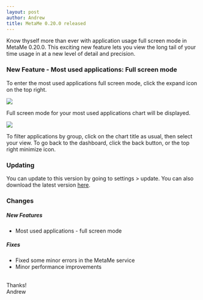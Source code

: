 ```yaml
---
layout: post
author: Andrew
title: MetaMe 0.20.0 released
---
```


Know thyself more than ever with application usage full screen mode in MetaMe 0.20.0. This exciting new feature lets you view the long tail of your time usage in at a new level of detail and precision.

### New Feature - Most used applications: Full screen mode

To enter the most used applications full screen mode, click the expand icon on the top right.

<img class="w-100" srcset="
  /assets/most-used-expand-button-1x.png 1x,
  /assets/most-used-expand-button-2x.png 2x" 
  src="/assets/most-used-expand-button-1x.png" />

Full screen mode for your most used applications chart will be displayed. 

<img class="w-100" srcset="
  /assets/most-used-fullscreen-mode-1x.png 1x,
  /assets/most-used-fullscreen-mode-2x.png 2x,
  /assets/most-used-fullscreen-mode-3x.png 3x,
  /assets/most-used-fullscreen-mode-4x.png 4x"
  src="/assets/most-used-fullscreen-mode-1x.png" />

To filter applications by group, click on the chart title as usual, then select your view. To go back to the dashboard, click the back button, or the top right minimize icon.

### Updating

You can update to this version by going to settings > update. You can also download the latest version [here](/download.html).

### Changes

##### New Features

- Most used applications - full screen mode

##### Fixes

- Fixed some minor errors in the MetaMe service
- Minor performance improvements

<br/>
Thanks!
<br/>
Andrew
